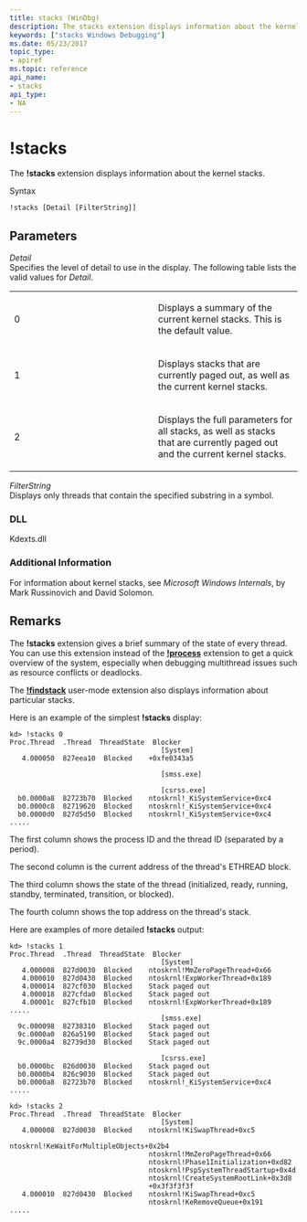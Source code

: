 ```yaml
---
title: stacks (WinDbg)
description: The stacks extension displays information about the kernel stacks.
keywords: ["stacks Windows Debugging"]
ms.date: 05/23/2017
topic_type:
- apiref
ms.topic: reference
api_name:
- stacks
api_type:
- NA
---
```


# !stacks


The **!stacks** extension displays information about the kernel stacks.

Syntax

```dbgcmd
!stacks [Detail [FilterString]] 
```

## <span id="ddk__stacks_dbg"></span><span id="DDK__STACKS_DBG"></span>Parameters


<span id="_______Detail______"></span><span id="_______detail______"></span><span id="_______DETAIL______"></span> *Detail*   
Specifies the level of detail to use in the display. The following table lists the valid values for *Detail*.

<table>
<colgroup>
<col width="50%" />
<col width="50%" />
</colgroup>
<tbody>
<tr class="odd">
<td align="left"><p>0</p></td>
<td align="left"><p>Displays a summary of the current kernel stacks. This is the default value.</p></td>
</tr>
<tr class="even">
<td align="left"><p>1</p></td>
<td align="left"><p>Displays stacks that are currently paged out, as well as the current kernel stacks.</p></td>
</tr>
<tr class="odd">
<td align="left"><p>2</p></td>
<td align="left"><p>Displays the full parameters for all stacks, as well as stacks that are currently paged out and the current kernel stacks.</p></td>
</tr>
</tbody>
</table>

 

<span id="_______FilterString______"></span><span id="_______filterstring______"></span><span id="_______FILTERSTRING______"></span> *FilterString*   
Displays only threads that contain the specified substring in a symbol.

### <span id="DLL"></span><span id="dll"></span>DLL

Kdexts.dll

### <span id="Additional_Information"></span><span id="additional_information"></span><span id="ADDITIONAL_INFORMATION"></span>Additional Information

For information about kernel stacks, see *Microsoft Windows Internals*, by Mark Russinovich and David Solomon. 

## Remarks

The **!stacks** extension gives a brief summary of the state of every thread. You can use this extension instead of the [**!process**](-process.md) extension to get a quick overview of the system, especially when debugging multithread issues such as resource conflicts or deadlocks.

The [**!findstack**](-findstack.md) user-mode extension also displays information about particular stacks.

Here is an example of the simplest **!stacks** display:

```dbgcmd
kd> !stacks 0
Proc.Thread  .Thread  ThreadState  Blocker
                                     [System]
   4.000050  827eea10  Blocked    +0xfe0343a5

                                     [smss.exe]

                                     [csrss.exe]
  b0.0000a8  82723b70  Blocked    ntoskrnl!_KiSystemService+0xc4
  b0.0000c8  82719620  Blocked    ntoskrnl!_KiSystemService+0xc4
  b0.0000d0  827d5d50  Blocked    ntoskrnl!_KiSystemService+0xc4
.....
```

The first column shows the process ID and the thread ID (separated by a period).

The second column is the current address of the thread's ETHREAD block.

The third column shows the state of the thread (initialized, ready, running, standby, terminated, transition, or blocked).

The fourth column shows the top address on the thread's stack.

Here are examples of more detailed **!stacks** output:

```dbgcmd
kd> !stacks 1
Proc.Thread  .Thread  ThreadState  Blocker
                                     [System]
   4.000008  827d0030  Blocked    ntoskrnl!MmZeroPageThread+0x66
   4.000010  827d0430  Blocked    ntoskrnl!ExpWorkerThread+0x189
   4.000014  827cf030  Blocked    Stack paged out
   4.000018  827cfda0  Blocked    Stack paged out
   4.00001c  827cfb10  Blocked    ntoskrnl!ExpWorkerThread+0x189
.....
                                     [smss.exe]
  9c.000098  82738310  Blocked    Stack paged out
  9c.0000a0  826a5190  Blocked    Stack paged out
  9c.0000a4  82739d30  Blocked    Stack paged out

                                     [csrss.exe]
  b0.0000bc  826d0030  Blocked    Stack paged out
  b0.0000b4  826c9030  Blocked    Stack paged out
  b0.0000a8  82723b70  Blocked    ntoskrnl!_KiSystemService+0xc4
.....

kd> !stacks 2
Proc.Thread  .Thread  ThreadState  Blocker
                                     [System]
   4.000008  827d0030  Blocked    ntoskrnl!KiSwapThread+0xc5
                                  ntoskrnl!KeWaitForMultipleObjects+0x2b4
                                  ntoskrnl!MmZeroPageThread+0x66
                                  ntoskrnl!Phase1Initialization+0xd82
                                  ntoskrnl!PspSystemThreadStartup+0x4d
                                  ntoskrnl!CreateSystemRootLink+0x3d8
                                  +0x3f3f3f3f
   4.000010  827d0430  Blocked    ntoskrnl!KiSwapThread+0xc5
                                  ntoskrnl!KeRemoveQueue+0x191
.....
```

 

 






